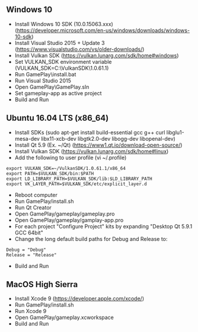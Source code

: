 Windows 10
----------
- Install Windows 10 SDK (10.0.15063.xxx)    (https://developer.microsoft.com/en-us/windows/downloads/windows-10-sdk)
- Install Visual Studio 2015 + Update 3      (https://www.visualstudio.com/vs/older-downloads/)
- Install Vulkan SDK                         (https://vulkan.lunarg.com/sdk/home#windows)
- Set VULKAN_SDK environment variable        (VULKAN_SDK=C:\VulkanSDK\1.0.61.1)
- Run GamePlay\install.bat
- Run Visual Studio 2015
- Open GamePlay\GamePlay.sln
- Set gameplay-app as active project
- Build and Run

Ubuntu 16.04 LTS (x86_64)
-------------------------
- Install SDKs                              (sudo apt-get install build-essential gcc g++ curl libglu1-mesa-dev libx11-xcb-dev libgtk2.0-dev libogg-dev libopenal-dev)
- Install Qt 5.9 (Ex. ~/Qt)                 (https://www1.qt.io/download-open-source/)
- Install Vulkan SDK                        (https://vulkan.lunarg.com/sdk/home#linux)
- Add the following to user profile         (vi ~/.profile)
```
export VULKAN_SDK=~/VulkanSDK/1.0.61.1/x86_64 
export PATH=$VULKAN_SDK/bin:$PATH
export LD_LIBRARY_PATH=$VULKAN_SDK/lib:$LD_LIBRARY_PATH
export VK_LAYER_PATH=$VULKAN_SDK/etc/explicit_layer.d
```
- Reboot computer
- Run GamePlay/install.sh
- Run Qt Creator
- Open GamePlay/gameplay/gameplay.pro
- Open GamePlay/gameplay/gamplay-app.pro 
- For each project "Configure Project" kits by expanding "Desktop Qt 5.9.1 GCC 64bit"
- Change the long default build paths for Debug and Release to:
```
Debug = "Debug"
Release = "Release"
```
- Build and Run

MacOS High Sierra 
-----------------
- Install Xcode 9                           (https://developer.apple.com/xcode/)
- Run GamePlay/install.sh
- Run Xcode 9
- Open GamePlay/gameplay.xcworkspace
- Build and Run